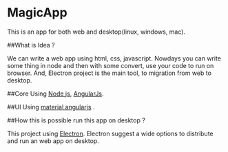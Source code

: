 # MagicApp
This is an app for both web and desktop(linux, windows, mac).

##What is Idea ?

We can write a web app using html, css, javascript.
Nowdays you can write some thing in node and then with some convert, use your code to run on browser.
And, Electron project is the main tool, to migration from web to desktop.

##Core
Using [Node js](nodejs.org), [AngularJs](angular.io).

##UI
Using [material angularjs](material.angularjs.org) .

##How this is possible run this app on desktop ?

This project using [Electron](electron.atom.io).
Electron suggest a wide options to distribute and run an web app on desktop.
